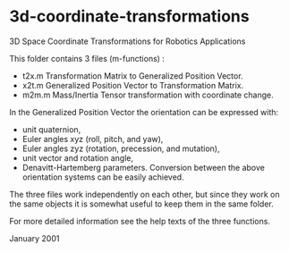 # 3d-coordinate-transformations
3D Space Coordinate Transformations for Robotics Applications

This folder contains 3 files (m-functions) :

- t2x.m Transformation Matrix to Generalized Position Vector.
- x2t.m Generalized Position Vector to Transformation Matrix.
- m2m.m Mass/Inertia Tensor transformation with coordinate change.

In the Generalized Position Vector the orientation can be expressed with:
  -  unit quaternion, 
  -  Euler angles xyz (roll, pitch, and yaw),
  -  Euler angles zyz (rotation, precession, and mutation),
  -  unit vector and rotation angle,
  -  Denavitt-Hartemberg parameters.
Conversion between the above orientation systems can be easily achieved.

The three files work independently on each other, but since they work
on the same objects it is somewhat useful to keep them in the same folder. 

For more detailed information see the help texts of the three functions.


January 2001
